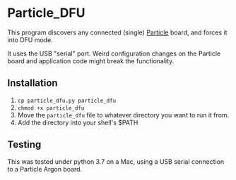 # Particle_DFU
This program discovers any connected (single) [Particle](Particle.io) board, and forces it into DFU mode.

It uses the USB "serial" port. Weird configuration changes on the Particle board and application code might break the functionality.

## Installation
1. ```cp particle_dfu.py particle_dfu```
2. ```chmod +x particle_dfu```
3. Move the ```particle_dfu``` file to whatever directory you want to run it from.
4. Add the directory into your shell's $PATH

## Testing
This was tested under python 3.7 on a Mac, using a USB serial connection to a Particle Argon board.

